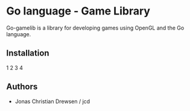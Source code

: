 # Go language - Game Library

Go-gamelib is a library for developing games using OpenGL and the Go language.

## Installation

1 2 3 4 

## Authors

* Jonas Christian Drewsen / jcd

